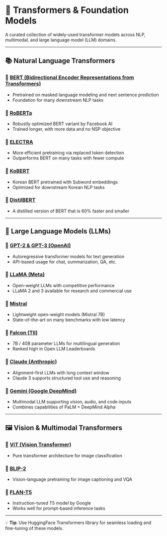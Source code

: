 # 🤖 Transformers & Foundation Models

A curated collection of widely-used transformer models across NLP, multimodal, and large language model (LLM) domains.

---

## 📚 Natural Language Transformers

### 🔹 [BERT (Bidirectional Encoder Representations from Transformers)](https://github.com/google-research/bert)
- Pretrained on masked language modeling and next sentence prediction
- Foundation for many downstream NLP tasks

### 🔹 [RoBERTa](https://github.com/pytorch/fairseq/tree/main/examples/roberta)
- Robustly optimized BERT variant by Facebook AI
- Trained longer, with more data and no NSP objective

### 🔹 [ELECTRA](https://github.com/google-research/electra)
- More efficient pretraining via replaced token detection
- Outperforms BERT on many tasks with fewer compute

### 🔹 [KoBERT](https://github.com/SKTBrain/KoBERT)
- Korean BERT pretrained with Subword embeddings
- Optimized for downstream Korean NLP tasks

### 🔹 [DistilBERT](https://github.com/huggingface/transformers)
- A distilled version of BERT that is 60% faster and smaller

---

## 🧠 Large Language Models (LLMs)

### 🔹 [GPT-2 & GPT-3 (OpenAI)](https://platform.openai.com/docs)
- Autoregressive transformer models for text generation
- API-based usage for chat, summarization, QA, etc.

### 🔹 [LLaMA (Meta)](https://ai.facebook.com/blog/large-language-model-llama-meta-ai/)
- Open-weight LLMs with competitive performance
- LLaMA 2 and 3 available for research and commercial use

### 🔹 [Mistral](https://mistral.ai/news/announcing-mistral-7b/)
- Lightweight open-weight models (Mistral 7B)
- State-of-the-art on many benchmarks with low latency

### 🔹 [Falcon (TII)](https://huggingface.co/tiiuae/falcon-40b)
- 7B / 40B parameter LLMs for multilingual generation
- Ranked high in Open LLM Leaderboards

### 🔹 [Claude (Anthropic)](https://www.anthropic.com/index/introducing-claude)
- Alignment-first LLMs with long context window
- Claude 3 supports structured tool use and reasoning

### 🔹 [Gemini (Google DeepMind)](https://ai.google.dev/gemini-api/docs)
- Multimodal LLM supporting vision, audio, and code inputs
- Combines capabilities of PaLM + DeepMind Alpha

---

## 🖼️ Vision & Multimodal Transformers

### 🔹 [ViT (Vision Transformer)](https://github.com/google-research/vision_transformer)
- Pure transformer architecture for image classification

### 🔹 [BLIP-2](https://github.com/salesforce/BLIP)
- Vision-language pretraining for image captioning and VQA

### 🔹 [FLAN-T5](https://huggingface.co/google/flan-t5-xxl)
- Instruction-tuned T5 model by Google
- Works well for prompt-based inference tasks

---

💡 **Tip**: Use HuggingFace Transformers library for seamless loading and fine-tuning of these models.


